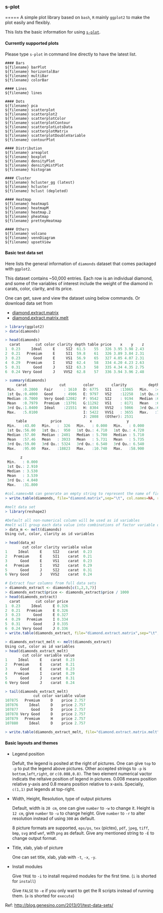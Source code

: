 ### s-plot
=====
A simple plot library based on `bash`, `R` mainly `ggplot2` to make
the plot easily and flexibly.

This lists the basic information for using [`s-plot`](https://github.com/Tong-Chen/Plot/blob/master/s-plot).

#### Currently supported plots

Please type `s-plot` in command line directly to have the latest list.

```
#### Bars
${filename} barPlot
${filename} horizontalBar
${filename} multiBar
${filename} colorBar

#### Lines
${filename} lines

#### Dots
${filename} pca
${filename} scatterplot
${filename} scatterplot2
${filename} scatterplotColor
${filename} scatterplotContour
${filename} scatterplotLotsData
${filename} scatterplotMatrix
${filename} scatterplotDoubleVariable
${filename} contourPlot

#### Distribution
${filename} areaplot
${filename} boxplot
${filename} densityPlot
${filename} densityHistPlot
${filename} histogram

#### Cluster
${filename} hcluster_gg (latest)
${filename} hcluster
${filename} hclust (depleted)

#### Heatmap
${filename} heatmapS
${filename} heatmapM
${filename} heatmap.2
${filename} pheatmap
${filename} pretteyHeatmap

#### Others
${filename} volcano
${filename} vennDiagram
${filename} upsetView
```

#### Basic test data set

Here lists the general information of `diamonds` dataset that comes packaged with `ggplot2`. 

This dataset contains ~50,000 entries. Each row is an individual diamond, and some of the variables of interest include the weight of the diamond in carats, color, clarity, and its price. 

One can get, save and view the dataset using below commands. Or download data set from 

* [diamond.extract.matrix](https://github.com/Tong-Chen/Plot/blob/master/diamond.extract.matrix)
* [diamond.extract.matrix.melt](https://github.com/Tong-Chen/Plot/blob/master/diamond.extract.matrix.melt)

```r
> library(ggplot2)
> data(diamonds)

> head(diamonds)
  carat       cut color clarity depth table price    x    y    z
1  0.23     Ideal     E     SI2  61.5    55   326 3.95 3.98 2.43
2  0.21   Premium     E     SI1  59.8    61   326 3.89 3.84 2.31
3  0.23      Good     E     VS1  56.9    65   327 4.05 4.07 2.31
4  0.29   Premium     I     VS2  62.4    58   334 4.20 4.23 2.63
5  0.31      Good     J     SI2  63.3    58   335 4.34 4.35 2.75
6  0.24 Very Good     J    VVS2  62.8    57   336 3.94 3.96 2.48

> summary(diamonds)
     carat               cut        color        clarity          depth      
 Min.   :0.2000   Fair     : 1610   D: 6775   SI1    :13065   Min.   :43.00  
 1st Qu.:0.4000   Good     : 4906   E: 9797   VS2    :12258   1st Qu.:61.00  
 Median :0.7000   Very Good:12082   F: 9542   SI2    : 9194   Median :61.80  
 Mean   :0.7979   Premium  :13791   G:11292   VS1    : 8171   Mean   :61.75  
 3rd Qu.:1.0400   Ideal    :21551   H: 8304   VVS2   : 5066   3rd Qu.:62.50  
 Max.   :5.0100                     I: 5422   VVS1   : 3655   Max.   :79.00  
                                    J: 2808   (Other): 2531                  
     table           price             x                y         
 Min.   :43.00   Min.   :  326   Min.   : 0.000   Min.   : 0.000  
 1st Qu.:56.00   1st Qu.:  950   1st Qu.: 4.710   1st Qu.: 4.720  
 Median :57.00   Median : 2401   Median : 5.700   Median : 5.710  
 Mean   :57.46   Mean   : 3933   Mean   : 5.731   Mean   : 5.735  
 3rd Qu.:59.00   3rd Qu.: 5324   3rd Qu.: 6.540   3rd Qu.: 6.540  
 Max.   :95.00   Max.   :18823   Max.   :10.740   Max.   :58.900  
                                                                  
       z         
 Min.   : 0.000  
 1st Qu.: 2.910  
 Median : 3.530  
 Mean   : 3.539  
 3rd Qu.: 4.040  
 Max.   :31.800  
                 
#col.names=NA can generate an empty string to represent the name of first column
> write.table(diamonds, file="diamond.matrix",sep="\t", col.names=NA, row.names=T, quote=F)

#melt data set
> library(reshape2)

#Default all non-numerical column will be used as id variables
#melt will group each data value into combinations of factor variable or categorial variable.
> data_m <- melt(diamonds)
Using cut, color, clarity as id variables

> head(data_m)
        cut color clarity variable value
1     Ideal     E     SI2    carat  0.23
2   Premium     E     SI1    carat  0.21
3      Good     E     VS1    carat  0.23
4   Premium     I     VS2    carat  0.29
5      Good     J     SI2    carat  0.31
6 Very Good     J    VVS2    carat  0.24

# Extract four columns from full data sets
> diamonds_extract <- diamonds[c(1,2,3,7)]
> diamonds_extract$price <- diamonds_extract$price / 1000
> head(diamonds_extract)
  carat       cut color price
1  0.23     Ideal     E 0.326
2  0.21   Premium     E 0.326
3  0.23      Good     E 0.327
4  0.29   Premium     I 0.334
5  0.31      Good     J 0.335
6  0.24 Very Good     J 0.336
> write.table(diamonds_extract, file="diamond.extract.matrix",sep="\t", col.names=NA, row.names=T, quote=F)

> diamonds_extract_melt <- melt(diamonds_extract)
Using cut, color as id variables
> head(diamonds_extract_melt)
        cut color variable value
1     Ideal     E    carat  0.23
2   Premium     E    carat  0.21
3      Good     E    carat  0.23
4   Premium     I    carat  0.29
5      Good     J    carat  0.31
6 Very Good     J    carat  0.24

> tail(diamonds_extract_melt)
             cut color variable value
107875   Premium     D    price 2.757
107876     Ideal     D    price 2.757
107877      Good     D    price 2.757
107878 Very Good     D    price 2.757
107879   Premium     H    price 2.757
107880     Ideal     D    price 2.757

> write.table(diamonds_extract_melt, file="diamond.extract.matrix.melt",sep="\t", row.names=F, quote=F)
```

#### Basic layouts and themes

* Legend position

  Defult, the legend is posited at the right of pictures. One can give `top` to `-p` to put the legend above pictures. Other accepted strings to `-p` is `bottom`,`left`,`right`, or `c(0.008,0.8)`. The two element numerical vactor indicats the reltaive position of legend in pictures. 0.008 means position relative y-axis and 0.8 means position relative to x-axis. Specially, `c(1,1)` put legends at top-right.

* Width, Height, Resolution, type of output pictures

  Default, width is `20 cm`, one can give `number` to `-w` to change it. Height is `12 cm`, give `number` to `-u` to change height. Give `number` to `-r` to alter resolution instead of using `300` as default.

  8 picture formats are supported, `eps/ps`, `tex` (pictex), `pdf`, `jpeg`, `tiff`, `bmp`, `svg` and `wmf`, with `png` as default. Give any mentioned string to `-E` to change output format.

* Title, xlab, ylab of picture

  One can set title, xlab, ylab with `-t`, `-x`, `-y`.

* Install modules

  Give `TRUE` to `-i` to install required modules for the first time. (`i` is shorted for `install`)

  Give `FALSE` to `-e` if you only want to get the R scripts instead of running them. (`e` is shorted for `execute`)

Ref:
<http://blog.genesino.com/2013/01/test-data-sets/>
